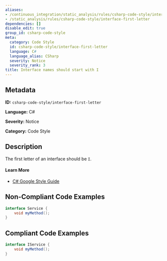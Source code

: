 ```yaml
---
aliases:
- /continuous_integration/static_analysis/rules/csharp-code-style/interface-first-letter
- /static_analysis/rules/csharp-code-style/interface-first-letter
dependencies: []
disable_edit: true
group_id: csharp-code-style
meta:
  category: Code Style
  id: csharp-code-style/interface-first-letter
  language: C#
  language_alias: CSharp
  severity: Notice
  severity_rank: 3
title: Interface names should start with I
---
```

<!--  SOURCED FROM https://github.com/DataDog/datadog-static-analyzer-rule-docs -->


## Metadata
**ID:** `csharp-code-style/interface-first-letter`

**Language:** C#

**Severity:** Notice

**Category:** Code Style

## Description
The first letter of an interface should be `I`.

#### Learn More

 - [C# Google Style Guide](https://google.github.io/styleguide/csharp-style.html)

## Non-Compliant Code Examples
```csharp
interface Service {
    void myMethod();
}
```

## Compliant Code Examples
```csharp
interface IService {
    void myMethod();
}
```
